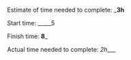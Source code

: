 Estimate of time needed to complete: ___3h__

Start time: _____5

Finish time: __8___

Actual time needed to complete: _2h____
